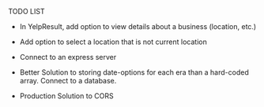 TODO LIST

- In YelpResult, add option to view details about a business (location, etc.)

- Add option to select a location that is not current location

- Connect to an express server

- Better Solution to storing date-options for each era than a hard-coded array. Connect to a database.

- Production Solution to CORS